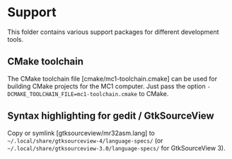 # Support

This folder contains various support packages for different development tools.

## CMake toolchain

The CMake toolchain file [cmake/mc1-toolchain.cmake] can be used for building CMake projects for the MC1 computer. Just pass the option `-DCMAKE_TOOLCHAIN_FILE=mc1-toolchain.cmake` to CMake.

## Syntax highlighting for gedit / GtkSourceView

Copy or symlink [gtksourceview/mr32asm.lang] to `~/.local/share/gtksourceview-4/language-specs/` (or `~/.local/share/gtksourceview-3.0/language-specs/` for GtkSourceView 3).
